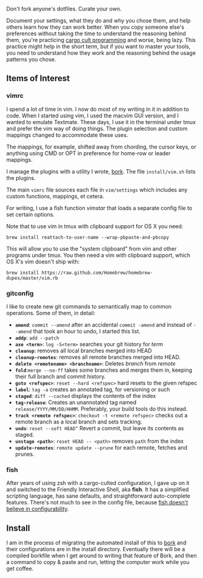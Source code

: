 Don't fork anyone's dotfiles.  Curate your own.

Document your settings, what they do and why you chose them, and help
others learn how they can work better.  When you copy someone else's
preferences without taking the time to understand the reasoning behind
them, you're practicing [cargo cult programming][cargo] and worse, being
lazy.  This practice might help in the short term, but if you want to
master your tools, you need to understand how they work and the reasoning
behind the usage patterns you chose.

[cargo]: https://en.wikipedia.org/wiki/Cargo_cult_programming

## Items of Interest

### vimrc

I spend a lot of time in vim.  I now do most of my writing in it in
addition to code.  When I started using vim, I used the macvim GUI
version, and I wanted to emulate Textmate.  These days, I use it in the
terminal under tmux and prefer the vim way of doing things.  The plugin
selection and custom mappings changed to accommodate these uses.

The mappings, for example, shifted away from chording, the cursor keys, or
anything using CMD or OPT in preference for home-row or leader mappings.

I manage the plugins with a utility I wrote, [bork][].  The file
`install/vim.sh` lists the plugins.

The main `vimrc` file sources each file in `vim/settings` which includes
any custom functions, mappings, et cetera.

For writing, I use a fish function *vimstar* that loads a separate
config file to set certain options.

Note that to use vim in tmux with clipboard support for OS X you need:

    brew install reattach-to-user-name --wrap-pbpaste-and-pbcopy

This will allow you to use the "system clipboard" from vim and other
programs under tmux. You then need a vim with clipboard support, which OS
X's vim doesn't ship with:

    brew install https://raw.github.com/Homebrew/homebrew-dupes/master/vim.rb

### gitconfig

I like to create new git commands to semantically map to common
operations.  Some of them, in detail:

- **`amend`**: `commit --amend` after an accidental `commit -amend` and
  instead of `--amend` that took an hour to undo, I started this list.
- **`addp`**: `add --patch`
- **`axe <term>`**: `log -S<term>` searches your git history for *term*
- **`cleanup`**: removes all local branches merged into HEAD
- **`cleanup-remotes`**: removes all remote branches merged into HEAD.
- **`delete <remotename> <branchname>`**: Deletes *branch* from *remote*
- **`fold`**:`merge --no-ff` takes some branches and merges them in,
  keeping their full branch and commit history.
- **`goto <refspec>`**: `reset --hard <refspec>` hard resets to the given
  refspec
- **`label`**: `tag -a` creates an annotated tag, for versioning or such
- **`staged`**: `diff --cached` displays the contents of the index
- **`tag-release`**: Creates an unannotated tag named
  `release/YYYY/MM/DD/HHMM`.  Preferably, your build tools do this
  instead.
- **`track <remote refspec>`**: `checkout -t <remote refspec>` checks out
  a remote branch as a local branch and sets tracking.
- **`undo`**: `reset --soft HEAD^` Revert a commit, but leave its contents
  as staged.
- **`unstage <path>`**: `reset HEAD -- <path>` removes `path` from the
  index
- **`update-remotes`**: `remote update --prune` for each remote, fetches
  and prunes.

### fish

After years of using zsh with a cargo-culted configuration, I gave up on
it and switched to the Friendly Interactive Shell, aka **fish**.  It has
a simplified scripting language, has sane defaults, and straightforward
auto-complete features.  There's not much to see in the config file,
because [fish doesn't believe in configurability][fish-evil].

[fish-evil]: http://fishshell.com/docs/current/design.html#conf

## Install

I am in the process of migrating the automated install of this to
[bork][] and their configurations are in the install directory.
Eventually there will be a compiled borkfile when I get around to writing
that feature of Bork, and then a command to copy & paste and run, letting
the computer work while you get coffee.

[bork]: https://github.com/mattly/bork
